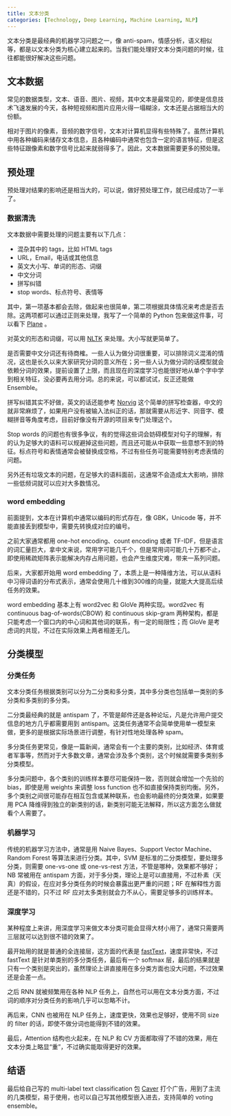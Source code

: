 ```yaml
---
title: 文本分类
categories: [Technology, Deep Learning, Machine Learning, NLP]
---
```


文本分类是最经典的机器学习问题之一，像 anti-spam，情感分析，语义相似等，都是以文本分类为核心建立起来的。当我们能处理好文本分类问题的时候，往往都能很好解决这些问题。

<!-- more -->

## 文本数据

常见的数据类型，文本、语音、图片、视频，其中文本是最常见的，即使是信息技术飞速发展的今天，各种短视频和图片应用火得一塌糊涂，文本还是占据相当大的份额。

相对于图片的像素，音频的数字信号，文本对计算机显得有些特殊了。虽然计算机中用各种编码来储存文本信息，且各种编码中通常也包含一定的语言特征，但是这些特征跟像素和数字信号比起来就弱得多了。因此，文本数据需要更多的预处理。

## 预处理

预处理对结果的影响还是相当大的，可以说，做好预处理工作，就已经成功了一半了。

### 数据清洗

文本数据中需要处理的问题主要有以下几点：

* 混杂其中的 tags，比如 HTML tags
* URL，Email，电话或其他信息
* 英文大小写、单词的形态、词缀
* 中文分词
* 拼写纠错
* stop words、标点符号、表情等

其中，第一项基本都会去除，做起来也很简单，第二项根据具体情况来考虑是否去除。这两项都可以通过正则来处理，我写了一个简单的 Python 包来做这件事，可以看下 [Plane](https://github.com/kemingy/Plane) 。

对英文的形态和词缀，可以用 [NLTK](http://www.nltk.org) 来处理。大小写就更简单了。

是否需要中文分词还有待商榷。一些人认为做分词很重要，可以排除词义混淆的情况，这也是长久以来大家研究分词的意义所在；另一些人认为做分词的话模型就会依赖分词的效果，提前设置了上限，而且现在的深度学习也能很好地从单个字中学到相关特征，没必要再去用分词。总的来说，可以都试试，反正还能做 Ensemble。

拼写纠错其实不好做，英文的话还能参考 [Norvig](http://norvig.com/spell-correct.html) 这个简单的拼写检查器，中文的就非常麻烦了，如果用户没有被输入法纠正的话，那就需要从形近字、同音字、模糊拼音等角度考虑，目前好像没有开源的项目来专门处理这个。

Stop words 的问题也有很多争议，有的觉得这些词会妨碍模型对句子的理解，有的认为足够大的语料可以规避掉这些问题，而且还可能从中获取一些意想不到的特征。标点符号和表情通常会被替换成空格，不过有些任务可能需要特别考虑表情的问题。

另外还有垃圾文本的问题，在足够大的语料面前，这通常不会造成太大影响，排除一些低频词就可以应对大多数情况。

### word embedding

前面提到，文本在计算机中通常以编码的形式存在，像 GBK，Unicode 等，并不能直接丢到模型中，需要先转换成对应的编号。

之前大家通常都用 one-hot encoding、count encoding 或者 TF-IDF，但是语言的词汇量巨大，拿中文来说，常用字可能几千个，但是常用词可能几十万都不止，即使用稀疏矩阵表示能解决内存占用问题，也会产生维度灾难，带来一系列问题。

后来，大家都开始用 word embedding 了，本质上是一种降维方法，可以从语料中习得词语的分布式表示，通常会使用几十维到300维的向量，就能大大提高后续任务的效果。

word embedding 基本上有 word2vec 和 GloVe 两种实现。word2vec 有 continuous bag-of-words(CBOW) 和 continuous skip-gram 两种架构，都是只能考虑一个窗口内的中心词和其他词的联系，有一定的局限性；而 GloVe 是考虑词的共现，不过在实际效果上两者相差无几。

## 分类模型

### 分类任务

文本分类任务根据类别可以分为二分类和多分类，其中多分类也包括单一类别的多分类和多类别的多分类。

二分类最经典的就是 antispam 了，不管是邮件还是各种论坛，凡是允许用户提交信息的地方几乎都需要用到 antispam。这类任务通常不会简单使用单一模型来做，更多的是根据实际场景进行调整，有针对性地处理各种 spam。

多分类任务更常见，像是一篇新闻，通常会有一个主要的类别，比如经济、体育或者军事等，然而对于大多数文章，通常会涉及多个类别，这个时候就需要多类别多分类模型。

多分类问题中，各个类别的训练样本要尽可能保持一致，否则就会增加一个先验的 bias，即使是用 weights 来调整 loss function 也不如直接保持类别均衡。另外，多个类别之间很可能存在相互包含或某种联系，也会影响最终的分类效果，如果要用 PCA 降维得到独立的新类别的话，新类别可能无法解释，所以这方面怎么做就看个人需要了。

### 机器学习

传统的机器学习方法中，通常是用 Naive Bayes、Support Vector Machine、Random Forest 等算法来进行分类。其中，SVM 是标准的二分类模型，要处理多分类，则需要 one-vs-one 或 one-vs-rest 方法，不管是哪种，效果都不够好；NB 常被用在 antispam 方面，对于多分类，理论上是可以直接用，不过朴素（天真）的假设，在应对多分类任务的时候会暴露出更严重的问题；RF 在解释性方面还是不错的，只不过 RF 应对太多类别就会力不从心，需要足够多的训练样本。

### 深度学习

某种程度上来讲，用深度学习来做文本分类可能会显得大材小用了，通常只需要两三层就可以达到很不错的效果了。

最开始用的就是普通的全连接层，这方面的代表是 [fastText](https://fasttext.cc)，速度非常快，不过 fastText 是针对单类别的多分类任务，最后有一个 softmax 层，最后的结果就是只有一个类别是突出的，虽然理论上讲直接用在多分类方面也没大问题，不过效果还是会差一点。

之后 RNN 就被频繁用在各种 NLP 任务上，自然也可以用在文本分类方面，不过词的顺序对分类任务的影响几乎可以忽略不计。

再后来，CNN 也被用在 NLP 任务上，速度更快，效果也足够好，使用不同 size 的 filter 的话，即使不做分词也能得到不错的效果。

最后，Attention 结构也火起来，在 NLP 和 CV 方面都取得了不错的效果，用在文本分类上略显“重”，不过确实能取得更好的效果。

## 结语

最后给自己写的 multi-label text classification 包 [Caver](https://github.com/guokr/Caver) 打个广告，用到了主流的几类模型，易于使用，也可以自己写其他模型嵌入进去，支持简单的 voting ensemble。
